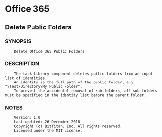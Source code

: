 # Office 365
## Delete Public Folders
### SYNOPSIS
```
    Delete Office 365 Public Folders
```
### DESCRIPTION
```
    The task library component deletes public folders from an input list of identities.
    An identity is the full path of the public folder, e.g. "\Test\Directory\My Public Folder".
    To prevent the accidental removal of sub-folders, all sub-folders must be specified in the identity list before the parent folder.
```
### NOTES
```
    Version: 1.0
    Last updated: 26 December 2018
    Copyright (c) BitTitan, Inc. All rights reserved.
    Licensed under the MIT License.
```

